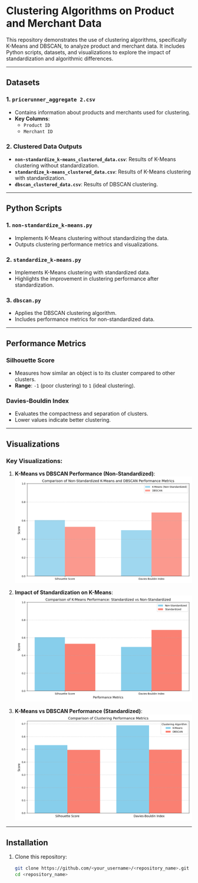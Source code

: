 # **Clustering Algorithms on Product and Merchant Data**

This repository demonstrates the use of clustering algorithms, specifically K-Means and DBSCAN, to analyze product and merchant data. It includes Python scripts, datasets, and visualizations to explore the impact of standardization and algorithmic differences.

---

## **Datasets**

### **1. `pricerunner_aggregate 2.csv`**
- Contains information about products and merchants used for clustering.
- **Key Columns**:
  - `Product ID`
  - `Merchant ID`

### **2. Clustered Data Outputs**
- **`non-standardize_k-means_clustered_data.csv`**: Results of K-Means clustering without standardization.
- **`standardize_k-means_clustered_data.csv`**: Results of K-Means clustering with standardization.
- **`dbscan_clustered_data.csv`**: Results of DBSCAN clustering.

---

## **Python Scripts**

### **1. `non-standardize_k-means.py`**
- Implements K-Means clustering without standardizing the data.
- Outputs clustering performance metrics and visualizations.

### **2. `standardize_k-means.py`**
- Implements K-Means clustering with standardized data.
- Highlights the improvement in clustering performance after standardization.

### **3. `dbscan.py`**
- Applies the DBSCAN clustering algorithm.
- Includes performance metrics for non-standardized data.

---

## **Performance Metrics**

### **Silhouette Score**
- Measures how similar an object is to its cluster compared to other clusters.
- **Range**: `-1` (poor clustering) to `1` (ideal clustering).

### **Davies-Bouldin Index**
- Evaluates the compactness and separation of clusters.
- Lower values indicate better clustering.

---

## **Visualizations**

### Key Visualizations:
1. **K-Means vs DBSCAN Performance (Non-Standardized)**:
   ![Non-Standardized K-Means vs DBSCAN](images/non-standardize_k-means_vs_dbscan.png)

2. **Impact of Standardization on K-Means**:
   ![Standardized vs Non-Standardized K-Means](images/non-standardize_vs_standardize.png)

3. **K-Means vs DBSCAN Performance (Standardized)**:
   ![Standardized K-Means vs DBSCAN](images/standardize_k-means_vs_dbscan.png)

---

## **Installation**

1. Clone this repository:
   ```bash
   git clone https://github.com/<your_username>/<repository_name>.git
   cd <repository_name>
